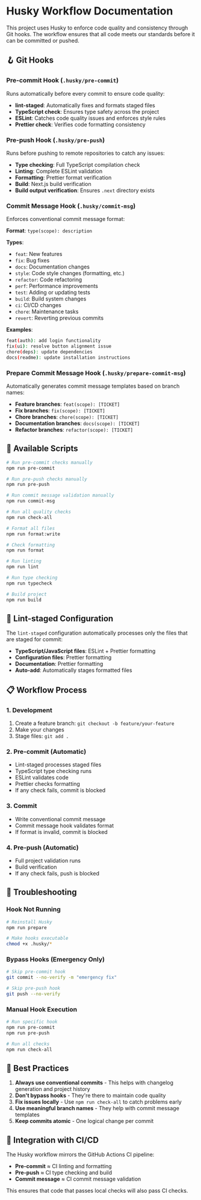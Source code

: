 # Husky Workflow Documentation

This project uses Husky to enforce code quality and consistency through Git hooks. The workflow ensures that all code meets our standards before it can be committed or pushed.

## 🪝 Git Hooks

### Pre-commit Hook (`.husky/pre-commit`)

Runs automatically before every commit to ensure code quality:

- **lint-staged**: Automatically fixes and formats staged files
- **TypeScript check**: Ensures type safety across the project
- **ESLint**: Catches code quality issues and enforces style rules
- **Prettier check**: Verifies code formatting consistency

### Pre-push Hook (`.husky/pre-push`)

Runs before pushing to remote repositories to catch any issues:

- **Type checking**: Full TypeScript compilation check
- **Linting**: Complete ESLint validation
- **Formatting**: Prettier format verification
- **Build**: Next.js build verification
- **Build output verification**: Ensures `.next` directory exists

### Commit Message Hook (`.husky/commit-msg`)

Enforces conventional commit message format:

**Format**: `type(scope): description`

**Types**:

- `feat`: New features
- `fix`: Bug fixes
- `docs`: Documentation changes
- `style`: Code style changes (formatting, etc.)
- `refactor`: Code refactoring
- `perf`: Performance improvements
- `test`: Adding or updating tests
- `build`: Build system changes
- `ci`: CI/CD changes
- `chore`: Maintenance tasks
- `revert`: Reverting previous commits

**Examples**:

```bash
feat(auth): add login functionality
fix(ui): resolve button alignment issue
chore(deps): update dependencies
docs(readme): update installation instructions
```

### Prepare Commit Message Hook (`.husky/prepare-commit-msg`)

Automatically generates commit message templates based on branch names:

- **Feature branches**: `feat(scope): [TICKET] `
- **Fix branches**: `fix(scope): [TICKET] `
- **Chore branches**: `chore(scope): [TICKET] `
- **Documentation branches**: `docs(scope): [TICKET] `
- **Refactor branches**: `refactor(scope): [TICKET] `

## 🚀 Available Scripts

```bash
# Run pre-commit checks manually
npm run pre-commit

# Run pre-push checks manually
npm run pre-push

# Run commit message validation manually
npm run commit-msg

# Run all quality checks
npm run check-all

# Format all files
npm run format:write

# Check formatting
npm run format

# Run linting
npm run lint

# Run type checking
npm run typecheck

# Build project
npm run build
```

## 🔧 Lint-staged Configuration

The `lint-staged` configuration automatically processes only the files that are staged for commit:

- **TypeScript/JavaScript files**: ESLint + Prettier formatting
- **Configuration files**: Prettier formatting
- **Documentation**: Prettier formatting
- **Auto-add**: Automatically stages formatted files

## 📋 Workflow Process

### 1. Development

1. Create a feature branch: `git checkout -b feature/your-feature`
2. Make your changes
3. Stage files: `git add .`

### 2. Pre-commit (Automatic)

- Lint-staged processes staged files
- TypeScript type checking runs
- ESLint validates code
- Prettier checks formatting
- If any check fails, commit is blocked

### 3. Commit

- Write conventional commit message
- Commit message hook validates format
- If format is invalid, commit is blocked

### 4. Pre-push (Automatic)

- Full project validation runs
- Build verification
- If any check fails, push is blocked

## 🚨 Troubleshooting

### Hook Not Running

```bash
# Reinstall Husky
npm run prepare

# Make hooks executable
chmod +x .husky/*
```

### Bypass Hooks (Emergency Only)

```bash
# Skip pre-commit hook
git commit --no-verify -m "emergency fix"

# Skip pre-push hook
git push --no-verify
```

### Manual Hook Execution

```bash
# Run specific hook
npm run pre-commit
npm run pre-push

# Run all checks
npm run check-all
```

## 🎯 Best Practices

1. **Always use conventional commits** - This helps with changelog generation and project history
2. **Don't bypass hooks** - They're there to maintain code quality
3. **Fix issues locally** - Use `npm run check-all` to catch problems early
4. **Use meaningful branch names** - They help with commit message templates
5. **Keep commits atomic** - One logical change per commit

## 🔗 Integration with CI/CD

The Husky workflow mirrors the GitHub Actions CI pipeline:

- **Pre-commit** ≈ CI linting and formatting
- **Pre-push** ≈ CI type checking and build
- **Commit message** ≈ CI commit message validation

This ensures that code that passes local checks will also pass CI checks.
